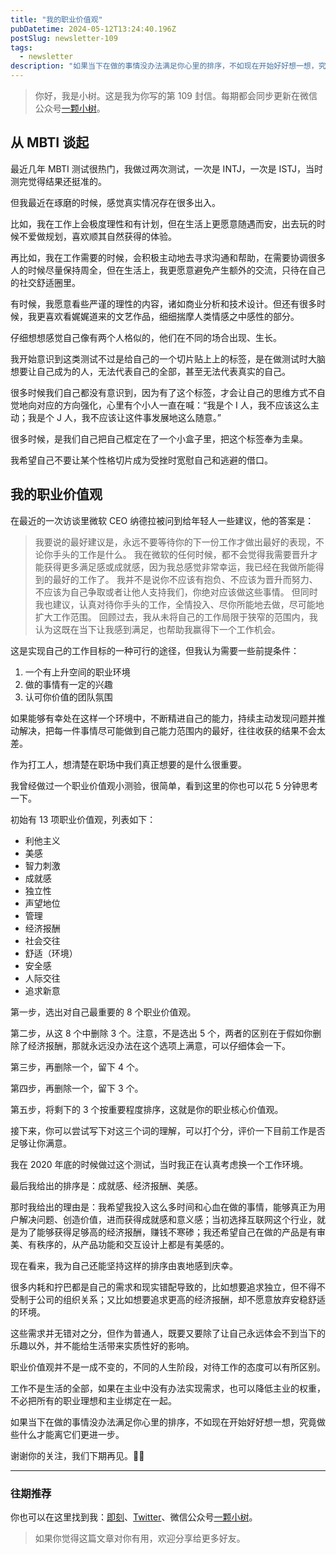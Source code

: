 ```yaml
---
title: "我的职业价值观"
pubDatetime: 2024-05-12T13:24:40.196Z
postSlug: newsletter-109
tags:
  - newsletter
description: "如果当下在做的事情没办法满足你心里的排序，不如现在开始好好想一想，究竟做些什么才能离它们更进一步。"
---
```


> 你好，我是小树。这是我为你写的第 109 封信。每期都会同步更新在微信公众号[一颗小树](https://weixin.sogou.com/weixin?query=a_warm_tree)。

## 从 MBTI 谈起

最近几年 MBTI 测试很热门，我做过两次测试，一次是 INTJ，一次是 ISTJ，当时测完觉得结果还挺准的。

但我最近在琢磨的时候，感觉真实情况存在很多出入。

比如，我在工作上会极度理性和有计划，但在生活上更愿意随遇而安，出去玩的时候不爱做规划，喜欢顺其自然获得的体验。

再比如，我在工作需要的时候，会积极主动地去寻求沟通和帮助，在需要协调很多人的时候尽量保持周全，但在生活上，我更愿意避免产生额外的交流，只待在自己的社交舒适圈里。

有时候，我愿意看些严谨的理性的内容，诸如商业分析和技术设计。但还有很多时候，我更喜欢看娓娓道来的文艺作品，细细揣摩人类情感之中感性的部分。

仔细想想感觉自己像有两个人格似的，他们在不同的场合出现、生长。

我开始意识到这类测试不过是给自己的一个切片贴上上的标签，是在做测试时大脑想要让自己成为的人，无法代表自己的全部，甚至无法代表真实的自己。

很多时候我们自己都没有意识到，因为有了这个标签，才会让自己的思维方式不自觉地向对应的方向强化，心里有个小人一直在喊：“我是个 I 人，我不应该这么主动；我是个 J 人，我不应该让这件事发展地这么随意。”

很多时候，是我们自己把自己框定在了一个小盒子里，把这个标签奉为圭臬。

我希望自己不要让某个性格切片成为受挫时宽慰自己和逃避的借口。

## 我的职业价值观

在最近的一次访谈里微软 CEO 纳德拉被问到给年轻人一些建议，他的答案是：

> 我要说的最好建议是，永远不要等待你的下一份工作才做出最好的表现，不论你手头的工作是什么。
> 我在微软的任何时候，都不会觉得我需要晋升才能获得更多满足感或成就感，因为我总感觉非常幸运，我已经在我做所能得到的最好的工作了。
> 我并不是说你不应该有抱负、不应该为晋升而努力、不应该为自己争取或者让他人支持我们，你绝对应该做这些事情。
> 但同时我也建议，认真对待你手头的工作，全情投入、尽你所能地去做，尽可能地扩大工作范围。
> 回顾过去，我从未将自己的工作局限于狭窄的范围内，我认为这既在当下让我感到满足，也帮助我赢得下一个工作机会。

这是实现自己的工作目标的一种可行的途径，但我认为需要一些前提条件：

1. 一个有上升空间的职业环境
2. 做的事情有一定的兴趣
3. 认可你价值的团队氛围

如果能够有幸处在这样一个环境中，不断精进自己的能力，持续主动发现问题并推动解决，把每一件事情尽可能做到自己能力范围内的最好，往往收获的结果不会太差。

作为打工人，想清楚在职场中我们真正想要的是什么很重要。

我曾经做过一个职业价值观小测验，很简单，看到这里的你也可以花 5 分钟思考一下。

初始有 13 项职业价值观，列表如下：

- 利他主义
- 美感
- 智力刺激
- 成就感
- 独立性
- 声望地位
- 管理
- 经济报酬
- 社会交往
- 舒适（环境）
- 安全感
- 人际交往
- 追求新意

第一步，选出对自己最重要的 8 个职业价值观。

第二步，从这 8 个中删除 3 个。注意，不是选出 5 个，两者的区别在于假如你删除了经济报酬，那就永远没办法在这个选项上满意，可以仔细体会一下。

第三步，再删除一个，留下 4 个。

第四步，再删除一个，留下 3 个。

第五步，将剩下的 3 个按重要程度排序，这就是你的职业核心价值观。

接下来，你可以尝试写下对这三个词的理解，可以打个分，评价一下目前工作是否足够让你满意。

我在 2020 年底的时候做过这个测试，当时我正在认真考虑换一个工作环境。

最后我给出的排序是：成就感、经济报酬、美感。

那时我给出的理由是：我希望我投入这么多时间和心血在做的事情，能够真正为用户解决问题、创造价值，进而获得成就感和意义感；当初选择互联网这个行业，就是为了能够获得足够高的经济报酬，赚钱不寒碜；我还希望自己在做的产品是有审美、有秩序的，从产品功能和交互设计上都是有美感的。

现在看来，我为自己还能坚持这样的排序由衷地感到庆幸。

很多内耗和拧巴都是自己的需求和现实错配导致的，比如想要追求独立，但不得不受制于公司的组织关系；又比如想要追求更高的经济报酬，却不愿意放弃安稳舒适的环境。

这些需求并无错对之分，但作为普通人，既要又要除了让自己永远体会不到当下的乐趣以外，并不能给生活带来实质性好的影响。

职业价值观并不是一成不变的，不同的人生阶段，对待工作的态度可以有所区别。

工作不是生活的全部，如果在主业中没有办法实现需求，也可以降低主业的权重，不必把所有的职业理想和主业绑定在一起。

如果当下在做的事情没办法满足你心里的排序，不如现在开始好好想一想，究竟做些什么才能离它们更进一步。

谢谢你的关注，我们下期再见。👋🏻

---

### 往期推荐

你也可以在这里找到我：[即刻](https://okjk.co/3Vsn5T)、[Twitter](https://twitter.com/yeshu_in_future)、微信公众号[一颗小树](https://weixin.sogou.com/weixin?query=a_warm_tree)。

> 如果你觉得这篇文章对你有用，欢迎分享给更多好友。
